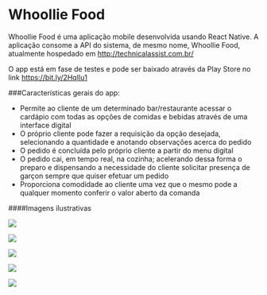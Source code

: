 # Whoollie Food

Whoollie Food é uma aplicação mobile desenvolvida usando React Native. A aplicação consome a API do sistema, de mesmo nome, Whoollie Food, atualmente hospedado em http://technicalassist.com.br/

O app está em fase de testes e pode ser baixado através da Play Store no link https://bit.ly/2HqlIu1

###Características gerais do app:

- Permite ao cliente de um determinado bar/restaurante acessar o cardápio com todas as opções de comidas e bebidas através de uma interface digital
- O próprio cliente pode fazer a requisição da opção desejada, selecionando a quantidade e anotando observações acerca do pedido
- O pedido é concluída pelo próprio cliente a partir do menu digital
- O pedido cai, em tempo real, na cozinha; acelerando dessa forma o preparo e dispensando a necessidade do cliente solicitar presença de garçon sempre que quiser efetuar um pedido
- Proporciona comodidade ao cliente uma vez que o mesmo pode a qualquer momento conferir o valor aberto da comanda

####Imagens ilustrativas 


![](https://firebasestorage.googleapis.com/v0/b/greenapp-9a3e8.appspot.com/o/Screenshot_1558145287.png?alt=media&token=b9bac7dc-c46a-4b80-ba60-1e03ebbc651a)

![](https://firebasestorage.googleapis.com/v0/b/greenapp-9a3e8.appspot.com/o/Screenshot_1558147084.png?alt=media&token=d44ad4c5-7b89-44c0-8d29-e4c03b844990)

![](https://firebasestorage.googleapis.com/v0/b/greenapp-9a3e8.appspot.com/o/Screenshot_1558147143.png?alt=media&token=2026b8d6-eaca-42da-abb7-b0f244be8167)

![](https://firebasestorage.googleapis.com/v0/b/greenapp-9a3e8.appspot.com/o/Screenshot_1558147185.png?alt=media&token=940b45cb-eb28-4831-b3f4-218faae18528)

![](https://firebasestorage.googleapis.com/v0/b/greenapp-9a3e8.appspot.com/o/Screenshot_1558147304.png?alt=media&token=a4360408-ded8-4e7c-8f40-d2f1bcf77cbe)

